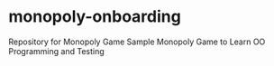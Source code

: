 # monopoly-onboarding
Repository for Monopoly Game
Sample Monopoly Game to Learn OO Programming and Testing
